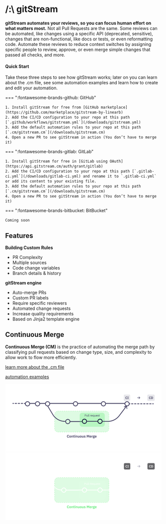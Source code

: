 # /:\ gitStream

**gitStream automates your reviews, so you can focus human effort on what matters most.** Not all Pull Requests are the same. Some reviews can be automated, like changes using a specific API (deprecated, sensitive), changes that are non-functional, like docs or tests, or even reformatting code. Automate these reviews to reduce context switches by assigning specific people to review, approve, or even merge simple changes that passed all checks, and more.

#### Quick Start

Take these three steps to see how gitStream works; later on you can learn about the .cm file, see some automation examples and learn how to create and edit your automation.

=== ":fontawesome-brands-github: GitHub"

	1. Install gitStream for free from [GitHub marketplace](https://github.com/marketplace/gitstream-by-linearb)
	2. Add the CI/CD configuration to your repo at this path [`.github/workflows/gitstream.yml`](/downloads/gitstream.yml)
	3. Add the default automation rules to your repo at this path [`.cm/gitstream.cm`](/downloads/gitstream.cm)
	4. Open a new PR to see gitStream in action (You don’t have to merge it)

=== ":fontawesome-brands-gitlab: GitLab"

	1. Install gitStream for free in [GitLab using OAuth](https://api.gitstream.cm/auth/grant/gitlab)
	2. Add the CI/CD configuration to your repo at this path [`.gitlab-ci.yml`](/downloads/gitlab-ci.yml) and rename it to `.gitlab-ci.yml` or add its content to your existing file.
	3. Add the default automation rules to your repo at this path [`.cm/gitstream.cm`](/downloads/gitstream.cm)
	4. Open a new PR to see gitStream in action (You don’t have to merge it)

=== ":fontawesome-brands-bitbucket: BitBucket"

	Coming soon

## Features

**Building Custom Rules**

- PR Complexity 
- Multiple sources
- Code change variables  
- Branch details & history

**gitStream engine**

- Auto-merge PRs
- Custom PR labels
- Require specific reviewers 
- Automated change requests
- Increase quality requirements 
- Based on Jinja2 template engine

## Continuous Merge

**Continuous Merge (CM)** is the practice of automating the merge path by classifying pull requests based on change type, size, and complexity to allow work to flow more efficiently.

[learn more about the .cm file](/cm-file)

[automation examples](/examples)

![Continuous Merge](/assets/ContinuousMerge3l.png#only-light)
![Continuous Merge](/assets/ContinuousMerge3d.png#only-dark)

